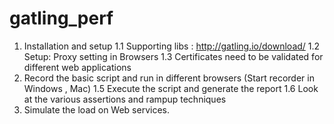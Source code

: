 # gatling_perf

1. Installation and setup
	1.1 Supporting libs : http://gatling.io/download/
	1.2 Setup: Proxy setting in Browsers
	1.3 Certificates need to be validated for different web applications
2. Record the basic script and run in different browsers (Start recorder in Windows , Mac)
	1.5 Execute the script and generate the report
	1.6 Look at the various assertions and rampup techniques
3. Simulate the load on Web services.


